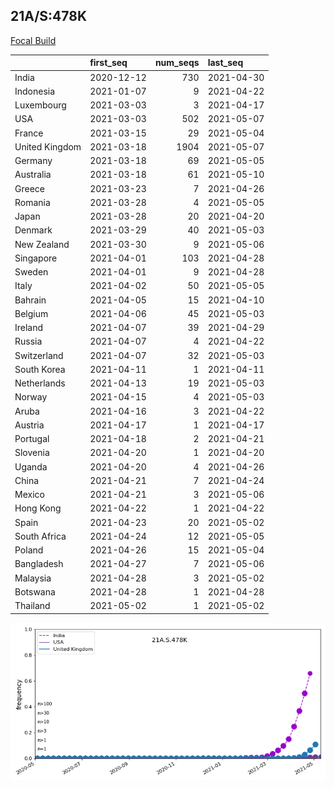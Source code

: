 

## 21A/S:478K
[Focal Build](https://nextstrain.org/groups/neherlab/ncov/21A.S.154K.S.478K)

|                | first_seq   |   num_seqs | last_seq   |
|:---------------|:------------|-----------:|:-----------|
| India          | 2020-12-12  |        730 | 2021-04-30 |
| Indonesia      | 2021-01-07  |          9 | 2021-04-22 |
| Luxembourg     | 2021-03-03  |          3 | 2021-04-17 |
| USA            | 2021-03-03  |        502 | 2021-05-07 |
| France         | 2021-03-15  |         29 | 2021-05-04 |
| United Kingdom | 2021-03-18  |       1904 | 2021-05-07 |
| Germany        | 2021-03-18  |         69 | 2021-05-05 |
| Australia      | 2021-03-18  |         61 | 2021-05-10 |
| Greece         | 2021-03-23  |          7 | 2021-04-26 |
| Romania        | 2021-03-28  |          4 | 2021-05-05 |
| Japan          | 2021-03-28  |         20 | 2021-04-20 |
| Denmark        | 2021-03-29  |         40 | 2021-05-03 |
| New Zealand    | 2021-03-30  |          9 | 2021-05-06 |
| Singapore      | 2021-04-01  |        103 | 2021-04-28 |
| Sweden         | 2021-04-01  |          9 | 2021-04-28 |
| Italy          | 2021-04-02  |         50 | 2021-05-05 |
| Bahrain        | 2021-04-05  |         15 | 2021-04-10 |
| Belgium        | 2021-04-06  |         45 | 2021-05-03 |
| Ireland        | 2021-04-07  |         39 | 2021-04-29 |
| Russia         | 2021-04-07  |          4 | 2021-04-22 |
| Switzerland    | 2021-04-07  |         32 | 2021-05-03 |
| South Korea    | 2021-04-11  |          1 | 2021-04-11 |
| Netherlands    | 2021-04-13  |         19 | 2021-05-03 |
| Norway         | 2021-04-15  |          4 | 2021-05-03 |
| Aruba          | 2021-04-16  |          3 | 2021-04-22 |
| Austria        | 2021-04-17  |          1 | 2021-04-17 |
| Portugal       | 2021-04-18  |          2 | 2021-04-21 |
| Slovenia       | 2021-04-20  |          1 | 2021-04-20 |
| Uganda         | 2021-04-20  |          4 | 2021-04-26 |
| China          | 2021-04-21  |          7 | 2021-04-24 |
| Mexico         | 2021-04-21  |          3 | 2021-05-06 |
| Hong Kong      | 2021-04-22  |          1 | 2021-04-22 |
| Spain          | 2021-04-23  |         20 | 2021-05-02 |
| South Africa   | 2021-04-24  |         12 | 2021-05-05 |
| Poland         | 2021-04-26  |         15 | 2021-05-04 |
| Bangladesh     | 2021-04-27  |          7 | 2021-05-06 |
| Malaysia       | 2021-04-28  |          3 | 2021-05-02 |
| Botswana       | 2021-04-28  |          1 | 2021-04-28 |
| Thailand       | 2021-05-02  |          1 | 2021-05-02 |

![Overall trends 21A.S.478K](/overall_trends_figures/overall_trends_21A.S.478K.png)